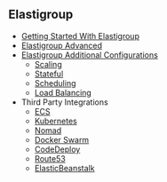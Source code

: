 ## Elastigroup
<!--ts-->
  * [Getting Started With Elastigroup](elastigroup-basic.yml)
  * [Elastigroup Advanced](elastigroup-advanced.yml)
  * [Elastigroup Additional Configurations](elastigroup-additional-configurations.yml)
    * [Scaling](elastigroup-scaling-policies.yml)
    * [Stateful](elastigroup-stateful.yml)
    * [Scheduling](elastigroup-scheduling.yml)
    * [Load Balancing](elastigroup-load-balancers.yml)
  * Third Party Integrations
    * [ECS](elastigroup-ecs.yml)
    * [Kubernetes](elastigroup-kubernetes.yml)
    * [Nomad](elastigroup-nomad.yml)
    * [Docker Swarm](elastigroup-docker-swarm.yml)
    * [CodeDeploy](elastigroup-code-deploy.yml)
    * [Route53](elastigroup-route53.yml)
    * [ElasticBeanstalk](elastigroup-elasticbeanstalk.yml)
<!--te-->


